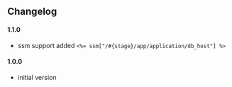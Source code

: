 ## Changelog

#### 1.1.0
- ssm support added `<%= ssm["/#{stage}/app/application/db_host"] %>`

#### 1.0.0
- initial version
